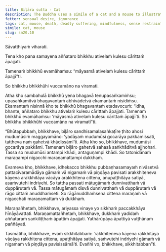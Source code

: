 ```yaml
---
title: Biḷāra sutta - Cat
description: The Buddha uses a simile of a cat and a mouse to illustrate how not setting up mindfulness and being unrestrained in the sense faculties can lead to death or deadly suffering.
fetter: sensual desire, ignorance
tags: cat, mouse, death, deadly suffering, mindfulness, sense restraint, vinaya, training, sn, sn12-21, sn20
simile: cat, mouse
slug: sn20.10
---
```


Sāvatthiyaṁ viharati.

Tena kho pana samayena aññataro bhikkhu ativelaṁ kulesu cārittaṁ āpajjati.

Tamenaṁ bhikkhū evamāhaṁsu: “māyasmā ativelaṁ kulesu cārittaṁ āpajjī”ti.

So bhikkhu bhikkhūhi vuccamāno na viramati.

Atha kho sambahulā bhikkhū yena bhagavā tenupasaṅkamiṁsu; upasaṅkamitvā bhagavantaṁ abhivādetvā ekamantaṁ nisīdiṁsu. Ekamantaṁ nisinnā kho te bhikkhū bhagavantaṁ etadavocuṁ: “idha, bhante, aññataro bhikkhu ativelaṁ kulesu cārittaṁ āpajjati. Tamenaṁ bhikkhū evamāhaṁsu: ‘māyasmā ativelaṁ kulesu cārittaṁ āpajjī’ti. So bhikkhu bhikkhūhi vuccamāno na viramatī”ti.

“Bhūtapubbaṁ, bhikkhave, biḷāro sandhisamalasaṅkaṭīre ṭhito ahosi mudumūsiṁ maggayamāno: ‘yadāyaṁ mudumūsi gocarāya pakkamissati, tattheva naṁ gahetvā khādissāmī’ti. Atha kho so, bhikkhave, mudumūsi gocarāya pakkāmi. Tamenaṁ biḷāro gahetvā sahasā saṅkhāditvā ajjhohari. Tassa so mudumūsi antampi khādi, antaguṇampi khādi. So tatonidānaṁ maraṇampi nigacchi maraṇamattampi dukkhaṁ.

Evameva kho, bhikkhave, idhekacco bhikkhu pubbaṇhasamayaṁ nivāsetvā pattacīvaramādāya gāmaṁ vā nigamaṁ vā piṇḍāya pavisati arakkhiteneva kāyena arakkhitāya vācāya arakkhitena cittena, anupaṭṭhitāya satiyā, asaṁvutehi indriyehi. So tattha passati mātugāmaṁ dunnivatthaṁ vā duppārutaṁ vā. Tassa mātugāmaṁ disvā dunnivatthaṁ vā duppārutaṁ vā rāgo cittaṁ anuddhaṁseti. So rāgānuddhaṁsena cittena maraṇaṁ vā nigacchati maraṇamattaṁ vā dukkhaṁ.

Maraṇañhetaṁ, bhikkhave, ariyassa vinaye yo sikkhaṁ paccakkhāya hīnāyāvattati. Maraṇamattañhetaṁ, bhikkhave, dukkhaṁ yadidaṁ aññataraṁ saṅkiliṭṭhaṁ āpattiṁ āpajjati. Yathārūpāya āpattiyā vuṭṭhānaṁ paññāyati.

Tasmātiha, bhikkhave, evaṁ sikkhitabbaṁ: ‘rakkhiteneva kāyena rakkhitāya vācāya rakkhitena cittena, upaṭṭhitāya satiyā, saṁvutehi indriyehi gāmaṁ vā nigamaṁ vā piṇḍāya pavisissāmā’ti. Evañhi vo, bhikkhave, sikkhitabban”ti.
